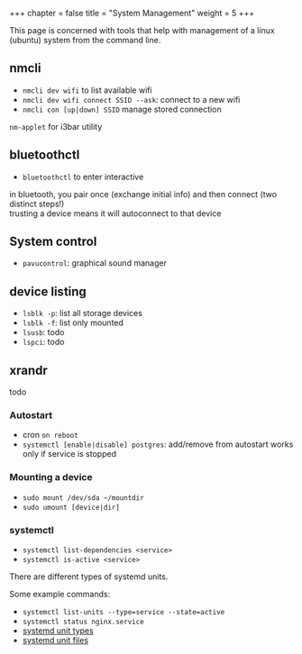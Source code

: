 +++
chapter = false
title = "System Management"
weight = 5
+++

This page is concerned with tools that help with management of a linux (ubuntu)
system from the command line.

## nmcli
- `nmcli dev wifi` to list available wifi
- `nmcli dev wifi connect SSID --ask`: connect to a new wifi 
- `nmcli con [up|down] SSID` manage stored connection

`nm-applet` for i3bar utility

## bluetoothctl
- `bluetoothctl` to enter interactive

in bluetooth, you pair once (exchange initial info) and then connect
(two distinct steps!)  
trusting a device means it will autoconnect to that device

## System control
- `pavucontrol`: graphical sound manager

## device listing
- `lsblk -p`: list all storage devices
- `lsblk -f`: list only mounted
- `lsusb`: todo
- `lspci`: todo

## xrandr
todo

### Autostart
- cron `on reboot`
- `systemctl [enable|disable] postgres`: add/remove from autostart
works only if service is stopped

### Mounting a device
- `sudo mount /dev/sda ~/mountdir`
- `sudo umount [device|dir]`

### systemctl
- `systemctl list-dependencies <service>`
- `systemctl is-active <service>`

There are different types of systemd units.

Some example commands:
- `systemctl list-units --type=service --state=active`
- `systemctl status nginx.service`
- [systemd unit types](https://opensource.com/article/20/5/systemd-units)
- [systemd unit files](https://www.digitalocean.com/community/tutorials/understanding-systemd-units-and-unit-files)


